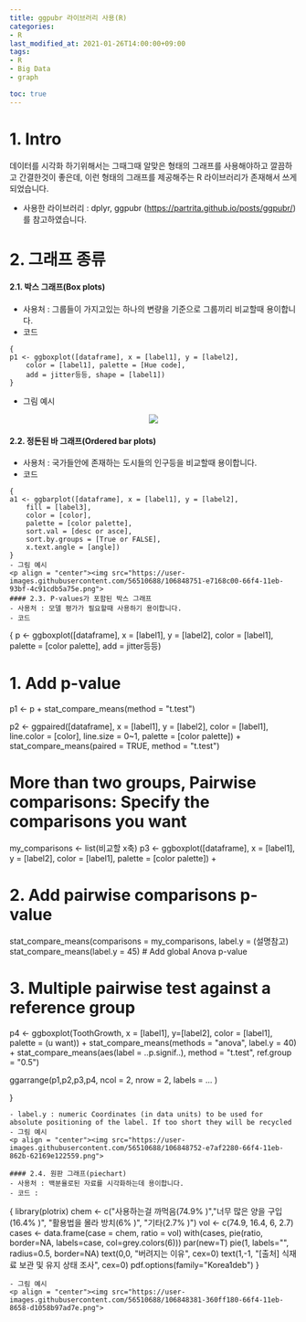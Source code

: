 ```yaml
---
title: ggpubr 라이브러리 사용(R)
categories:
- R
last_modified_at: 2021-01-26T14:00:00+09:00
tags:
- R
- Big Data
- graph

toc: true
---
```

# 1. Intro
데이터를 시각화 하기위해서는 그때그때 알맞은 형태의 그래프를 사용해야하고 깔끔하고 간결한것이 좋은데,
이런 형태의 그래프를 제공해주는 R 라이브러리가 존재해서 쓰게되었습니다.
- 사용한 라이브러리 : dplyr, ggpubr
(https://partrita.github.io/posts/ggpubr/)를 참고하였습니다.

# 2. 그래프 종류
#### 2.1. 박스 그래프(Box plots)
- 사용처 : 그룹들이 가지고있는 하나의 변량을 기준으로 그룹끼리 비교할때 용이합니다.
- 코드
```
{
p1 <- ggboxplot([dataframe], x = [label1], y = [label2],
	color = [label1], palette = [Hue code],
	add = jitter등등, shape = [label1]) 
}
```
- 그림 예시
<p align="center"><img src="https://user-images.githubusercontent.com/56510688/106848754-e847b900-66f4-11eb-9548-b81d9f81e945.png"></p>

#### 2.2. 정돈된 바 그래프(Ordered bar plots)
- 사용처 : 국가들안에 존재하는 도시들의 인구등을 비교할때 용이합니다.
- 코드
```
{
a1 <- ggbarplot([dataframe], x = [label1], y = [label2],
	fill = [label3],
	color = [color],
	palette = [color palette],
	sort.val = [desc or asce],
	sort.by.groups = [True or FALSE],
	x.text.angle = [angle])
}
- 그림 예시
<p align = "center"><img src="https://user-images.githubusercontent.com/56510688/106848751-e7168c00-66f4-11eb-93bf-4c91cdb5a75e.png">
#### 2.3. P-values가 포함된 박스 그래프
- 사용처 : 모델 평가가 필요할때 사용하기 용이합니다.
- 코드
```
{
p <- ggboxplot([dataframe], x = [label1], y = [label2],
	color = [label1], palette = [color palette], add = jitter등등)

# 1. Add p-value
p1 <- p + stat_compare_means(method = "t.test")

p2 <- ggpaired([dataframe], x = [label1], y = [label2],
	color = [label1], line.color = [color], line.size = 0~1,
	palette = [color palette]) +
	stat_compare_means(paired = TRUE, method = "t.test")

# More than two groups, Pairwise comparisons: Specify the comparisons you want
my_comparisons <- list(비교할 x축)
p3 <- ggboxplot([dataframe], x = [label1], y = [label2],
	color = [label1], palette = [color palette]) +
# 2. Add pairwise comparisons p-value
stat_compare_means(comparisons = my_comparisons, label.y = (설명참고)
stat_compare_means(label.y = 45) # Add global Anova p-value

# 3. Multiple pairwise test against a reference group
p4 <- ggboxplot(ToothGrowth, x = [label1], y=[label2],
	color = [label1], palette = (u want)) +
	stat_compare_means(methods = "anova", label.y = 40) + 
	stat_compare_means(aes(label = ..p.signif..),
			method = "t.test", ref.group = "0.5")

ggarrange(p1,p2,p3,p4, ncol = 2, nrow = 2, labels = ... )

}
```
- label.y : numeric Coordinates (in data units) to be used for absolute positioning of the label. If too short they will be recycled
- 그림 예시
<p align = "center"><img src="https://user-images.githubusercontent.com/56510688/106848752-e7af2280-66f4-11eb-862b-62169e122559.png">

#### 2.4. 원판 그래프(piechart)
- 사용처 : 백분율로된 자료를 시각화하는데 용이합니다.
- 코드 :
```
{
library(plotrix)
chem <- c("사용하는걸 까먹음(74.9% )","너무 많은 양을 구입(16.4% )", "활용법을 몰라 방치(6% )", "기타(2.7% )")
vol <- c(74.9, 16.4, 6, 2.7)
cases <- data.frame(case = chem, ratio = vol)
with(cases, pie(ratio, border=NA, labels=case, col=grey.colors(6)))
par(new=T)
pie(1, labels="", radius=0.5, border=NA)
text(0,0, "버려지는 이유", cex=0)
text(1,-1, "[출처] 식재료 보관 및 유지 상태 조사", cex=0)
pdf.options(family="Korea1deb")
}
```
- 그림 예시
<p align = "center"><img src="https://user-images.githubusercontent.com/56510688/106848381-360ff180-66f4-11eb-8658-d1058b97ad7e.png">
